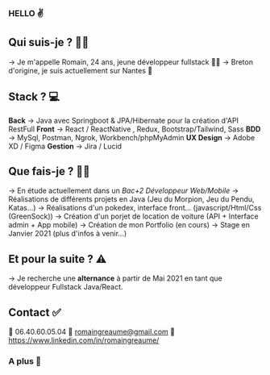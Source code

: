 ### HELLO ✌️ 

## Qui suis-je ? 🤷‍♂️

→ Je m'appelle Romain, 24 ans, jeune développeur fullstack 👨‍💻
→ Breton d'origine, je suis actuellement sur Nantes 📍

## Stack ? 💻

**Back** → Java avec Springboot & JPA/Hibernate pour la création d'API RestFull
**Front** → React / ReactNative , Redux, Bootstrap/Tailwind, Sass
**BDD** → MySql, Postman, Ngrok, Workbench/phpMyAdmin
**UX Design** → Adobe XD / Figma 
**Gestion** → Jira / Lucid

## Que fais-je ? 👨‍💻

→ En étude actuellement dans un *Bac+2 Développeur Web/Mobile*
→ Réalisations de différents projets en Java (Jeu du Morpion, Jeu du Pendu, Katas...)
→ Réalisations d'un pokedex, interface front... (javascript/Html/Css (GreenSock))
→ Création d'un porjet de location de voiture (API + Interface admin + App mobile) 
→ Création de mon Portfolio (en cours)
→ Stage en Janvier 2021 (plus d'infos à venir...) 

## Et pour la suite ? ⚠️

→ Je recherche une **alternance** à partir de Mai 2021 en tant que développeur Fullstack Java/React. 

## Contact ✅

📱 06.40.60.05.04
📩 romaingreaume@gmail.com
🔵 https://www.linkedin.com/in/romaingreaume/

### A plus 👋
